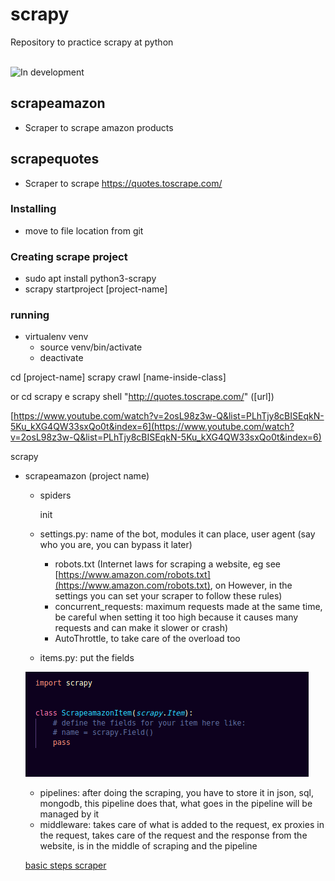 # scrapy
Repository to practice scrapy at python

<br> <img src="https://img.shields.io/badge/-in%20development-yellow" alt="In development">

## scrapeamazon

* Scraper to scrape amazon products

## scrapequotes

* Scraper to scrape https://quotes.toscrape.com/

### Installing
* move to file location from git

### Creating scrape project
* sudo apt install python3-scrapy
* scrapy startproject [project-name]

### running

* virtualenv venv
    * source venv/bin/activate
    * deactivate

cd [project-name]
scrapy crawl [name-inside-class]

or cd scrapy
e
scrapy shell "http://quotes.toscrape.com/" ([url])

[https://www.youtube.com/watch?v=2osL98z3w-Q&list=PLhTjy8cBISEqkN-5Ku_kXG4QW33sxQo0t&index=6](https://www.youtube.com/watch?v=2osL98z3w-Q&list=PLhTjy8cBISEqkN-5Ku_kXG4QW33sxQo0t&index=6)

scrapy


- scrapeamazon (project name)
    - spiders

        init

    - settings.py: name of the bot, modules it can place, user agent (say who you are, you can bypass it later)
        - robots.txt (Internet laws for scraping a website, eg see [https://www.amazon.com/robots.txt](https://www.amazon.com/robots.txt), on However, in the settings you can set your scraper to follow these rules)
        - concurrent_requests: maximum requests made at the same time, be careful when setting it too high because it causes many requests and can make it slower or crash)
        - AutoThrottle, to take care of the overload too
    - items.py: put the fields
    
    ![projeto%20scrapy%203308a06619854a099b905d96feec0d83/Untitled.png](projeto%20scrapy%203308a06619854a099b905d96feec0d83/Untitled.png)

   - pipelines: after doing the scraping, you have to store it in json, sql, mongodb, this pipeline does that, what goes in the pipeline will be managed by it
   - middleware: takes care of what is added to the request, ex proxies in the request, takes care of the request and the response from the website, is in the middle of scraping and the pipeline

    [basic steps scraper](projeto%20scrapy%203308a06619854a099b905d96feec0d83/passos%20ba%CC%81sico%20scraper%20b394aa42c65b4e5ab6cebdea33c04bed.md)
